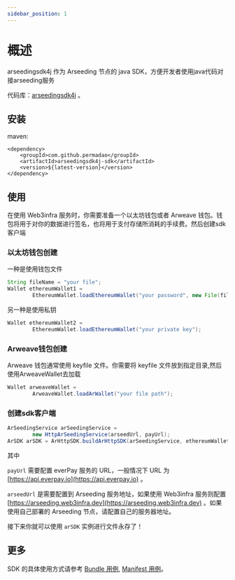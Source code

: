 ```yaml
---
sidebar_position: 1
---
```

# 概述

arseedingsdk4j 作为 Arseeding 节点的 java SDK，方便开发者使用java代码对接arseeding服务

代码库：[arseedingsdk4j](https://github.com/permadao/arseedingsdk4j) 。

## 安装
maven: 
```maven
<dependency>
    <groupId>com.github.permadao</groupId>
    <artifactId>arseedingsdk4j-sdk</artifactId>
    <version>${latest-version}</version>
</dependency>
```

## 使用
在使用 Web3infra 服务时，你需要准备一个以太坊钱包或者 Arweave 钱包。钱包将用于对你的数据进行签名，也将用于支付存储所消耗的手续费。然后创建sdk客户端

### 以太坊钱包创建

一种是使用钱包文件
```java
String fileName = "your file";
Wallet ethereumWallet1 =
        EthereumWallet.loadEthereumWallet("your password", new File(fileName));
```
另一种是使用私钥
```java
Wallet ethereumWallet2 =
        EthereumWallet.loadEthereumWallet("your private key");
```

### Arweave钱包创建
Arweave 钱包通常使用 keyfile 文件。你需要将 keyfile 文件放到指定目录,然后使用ArweaveWallet去加载
```java
Wallet arweaveWallet = 
        ArweaveWallet.loadArWallet("your file path");
```

### 创建sdk客户端

```java
ArSeedingService arSeedingService =
        new HttpArSeedingService(arseedUrl, payUrl);
ArSDK arSDK = ArHttpSDK.buildArHttpSDK(arSeedingService, ethereumWallet);
```
其中 

`payUrl` 需要配置 everPay 服务的 URL，一般情况下 URL 为 [https://api.everpay.io](https://api.everpay.io) 。

`arseedUrl` 是需要配置到 Arseeding 服务地址，如果使用 Web3infra 服务则配置 [https://arseeding.web3infra.dev](https://arseeding.web3infra.dev) 。如果使用自己部署的 Arseeding 节点，请配置自己的服务器地址。

接下来你就可以使用 `arSDK` 实例进行文件永存了！

## 更多

SDK 的具体使用方式请参考 [Bundle 用例](bundle.md), [Manifest 用例](manifest.md)。